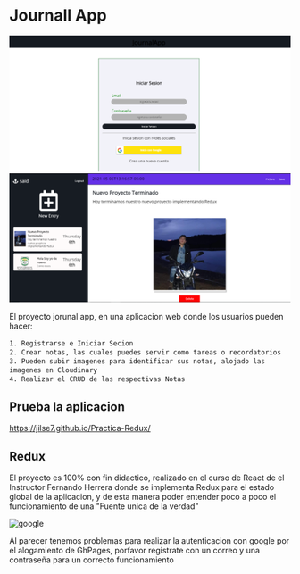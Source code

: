 # Journall App
![journal](https://github.com/JILSE7/Practica-Redux/blob/master/src/assets/foto2.png)
![journal](https://github.com/JILSE7/Practica-Redux/blob/master/src/assets/foto.png)


El proyecto jorunal app, en una aplicacion web donde los usuarios pueden hacer:
```
1. Registrarse e Iniciar Secion
2. Crear notas, las cuales puedes servir como tareas o recordatorios
3. Pueden subir imagenes para identificar sus notas, alojado las imagenes en Cloudinary
4. Realizar el CRUD de las respectivas Notas
```
## Prueba la aplicacion 
 https://jilse7.github.io/Practica-Redux/
 
## Redux
El proyecto es 100% con fin didactico, realizado en el curso de React de el Instructor Fernando Herrera donde se implementa Redux para el estado global de la aplicacion, y de esta manera poder entender poco a poco el funcionamiento de una "Fuente unica de la verdad"

 
![google](https://www.google.com/images/branding/googlelogo/1x/googlelogo_white_background_color_272x92dp.png?raw=true)

Al parecer tenemos problemas para realizar la autenticacion con google por el alogamiento de GhPages, porfavor registrate con un correo y una contraseña para un correcto funcionamiento



